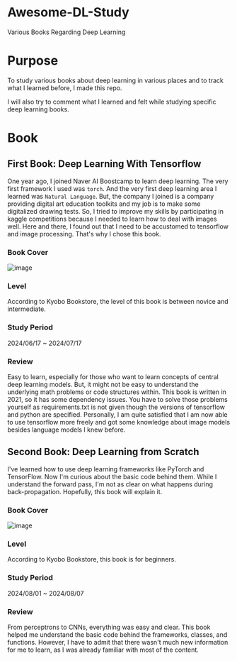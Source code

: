 # Awesome-DL-Study
Various Books Regarding Deep Learning

# Purpose
To study various books about deep learning in various places and to track what I learned before, I made this repo. 

I will also try to comment what I learned and felt while studying specific deep learning books.

# Book
## First Book: Deep Learning With Tensorflow
One year ago, I joined Naver AI Boostcamp to learn deep learning. 
The very first framework I used was `torch`. 
And the very first deep learning area I learned was `Natural Language`.
But, the company I joined is a company providing digital art education toolkits and my job is to make some digitalized drawing tests.
So, I tried to improve my skills by participating in kaggle competitions because I needed to learn how to deal with images well.
Here and there, I found out that I need to be accustomed to tensorflow and image processing.
That's why I chose this book.

### Book Cover
![image](https://github.com/Minwoo0206/Awesome-DL-Study/assets/74582277/cf57106f-83f0-4fb8-a2b9-cf21e1118047)

### Level
According to Kyobo Bookstore, the level of this book is between novice and intermediate.

### Study Period
2024/06/17 ~ 2024/07/17

### Review
Easy to learn, especially for those who want to learn concepts of central deep learning models.
But, it might not be easy to understand the underlying math problems or code structures within.
This book is written in 2021, so it has some dependency issues. 
You have to solve those problems yourself as requirements.txt is not given though the versions of tensorflow and python are specified.
Personally, I am quite satisfied that I am now able to use tensorflow more freely and got some knowledge about image models besides language models I knew before.

## Second Book: Deep Learning from Scratch
I've learned how to use deep learning frameworks like PyTorch and TensorFlow. 
Now I'm curious about the basic code behind them.
While I understand the forward pass, I'm not as clear on what happens during back-propagation. 
Hopefully, this book will explain it.

### Book Cover
![image](https://github.com/user-attachments/assets/0986ce96-eb85-4dfd-82ad-f9b5fd3e13cf)

### Level
According to Kyobo Bookstore, this book is for beginners.

### Study Period
2024/08/01 ~ 2024/08/07

### Review
From perceptrons to CNNs, everything was easy and clear. 
This book helped me understand the basic code behind the frameworks, classes, and functions. 
However, I have to admit that there wasn't much new information for me to learn, as I was already familiar with most of the content.
